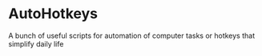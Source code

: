 # AutoHotkeys
A bunch of useful scripts for automation of computer tasks or hotkeys that simplify daily life
